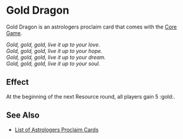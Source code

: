 # Gold Dragon

Gold Dragon is an astrologers proclaim card that comes with the [Core Game](../content.md).

*Gold, gold, gold, live it up to your love.<br>Gold, gold, gold, live it up to your hope.<br>Gold, gold, gold, live it up to your dream.<br>Gold, gold, gold, live it up to your soul.*


## Effect

At the beginning of the next Resource round, all players gain 5 :gold:.


## See Also

- [List of Astrologers Proclaim Cards](index.md)
